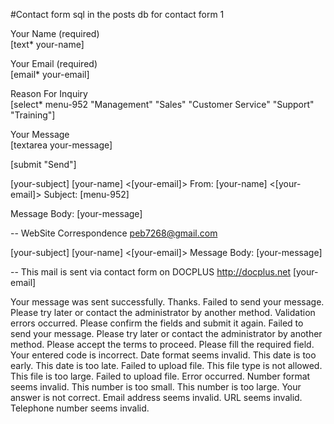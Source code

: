 



#Contact form sql in the posts db for contact form 1
<p><label>Your Name (required)</label><br />
    [text* your-name] </p>

<p>
<label>Your Email (required)</label><br />
    [email* your-email] </p>

<p>
<label>Reason For Inquiry</label><br />
[select* menu-952 "Management" "Sales" "Customer Service" "Support" "Training"]
</p>

<p><label>Your Message</label><br />
    [textarea your-message] </p>

<p>[submit "Send"]</p>
[your-subject]
[your-name] <[your-email]>
From: [your-name] <[your-email]>
Subject: [menu-952]

Message Body:
[your-message]

--
WebSite Correspondence
peb7268@gmail.com




[your-subject]
[your-name] <[your-email]>
Message Body:
[your-message]

--
This mail is sent via contact form on DOCPLUS http://docplus.net
[your-email]



Your message was sent successfully. Thanks.
Failed to send your message. Please try later or contact the administrator by another method.
Validation errors occurred. Please confirm the fields and submit it again.
Failed to send your message. Please try later or contact the administrator by another method.
Please accept the terms to proceed.
Please fill the required field.
Your entered code is incorrect.
Date format seems invalid.
This date is too early.
This date is too late.
Failed to upload file.
This file type is not allowed.
This file is too large.
Failed to upload file. Error occurred.
Number format seems invalid.
This number is too small.
This number is too large.
Your answer is not correct.
Email address seems invalid.
URL seems invalid.
Telephone number seems invalid.